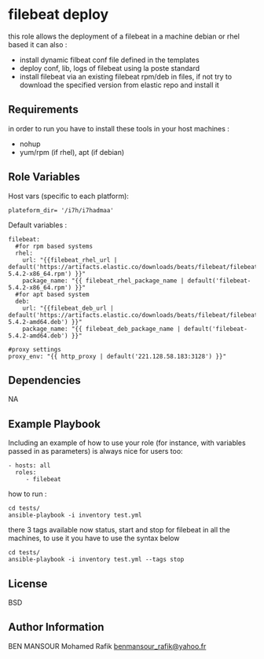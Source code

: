 filebeat deploy
=========

this role allows the deployment of a filebeat in a machine debian or rhel based it can also :
- install dynamic filbeat conf file defined in the templates
- deploy conf, lib, logs of filebeat using la poste standard
- install filebeat via an existing filebeat rpm/deb in files, if not try to download the specified version from elastic repo and install it

Requirements
------------

in order to run you have to install these tools in your host machines :

- nohup
- yum/rpm (if rhel), apt (if debian)

Role Variables
--------------

Host vars (specific to each platform):

```
plateform_dir= '/i7h/i7hadmaa'
```

Default variables :

```
filebeat:
  #for rpm based systems
  rhel:
    url: "{{filebeat_rhel_url | default('https://artifacts.elastic.co/downloads/beats/filebeat/filebeat-5.4.2-x86_64.rpm') }}"
    package_name: "{{ filebeat_rhel_package_name | default('filebeat-5.4.2-x86_64.rpm') }}"
  #for apt based system
  deb:
    url: "{{filebeat_deb_url | default('https://artifacts.elastic.co/downloads/beats/filebeat/filebeat-5.4.2-amd64.deb') }}"
    package_name: "{{ filebeat_deb_package_name | default('filebeat-5.4.2-amd64.deb') }}"

#proxy settings
proxy_env: "{{ http_proxy | default('221.128.58.183:3128') }}"
```
Dependencies
------------

NA

Example Playbook
----------------

Including an example of how to use your role (for instance, with variables passed in as parameters) is always nice for users too:

    - hosts: all
      roles:
         - filebeat

how to run :
```
cd tests/
ansible-playbook -i inventory test.yml
```

there 3 tags available now status, start and stop for filebeat in all the machines, to use it you have to use the syntax below
```
cd tests/
ansible-playbook -i inventory test.yml --tags stop
```
License
-------

BSD

Author Information
------------------

BEN MANSOUR Mohamed Rafik <benmansour_rafik@yahoo.fr>
